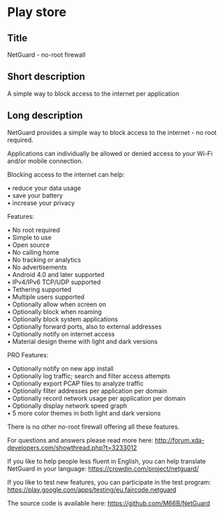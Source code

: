 Play store
==========

Title
-----
NetGuard - no-root firewall


Short description
-----------------
A simple way to block access to the internet per application


Long description
----------------
NetGuard provides a simple way to block access to the internet - no root required.

Applications can individually be allowed or denied access to your Wi-Fi and/or mobile connection.

Blocking access to the internet can help:

&bull; reduce your data usage  
&bull; save your battery  
&bull; increase your privacy  

Features:

&bull; No root required  
&bull; Simple to use  
&bull; Open source  
&bull; No calling home  
&bull; No tracking or analytics  
&bull; No advertisements  
&bull; Android 4.0 and later supported  
&bull; IPv4/IPv6 TCP/UDP supported  
&bull; Tethering supported  
&bull; Multiple users supported  
&bull; Optionally allow when screen on  
&bull; Optionally block when roaming  
&bull; Optionally block system applications  
&bull; Optionally forward ports, also to external addresses  
&bull; Optionally notify on internet access  
&bull; Material design theme with light and dark versions  

PRO Features:

&bull; Optionally notify on new app install  
&bull; Optionally log traffic; search and filter access attempts  
&bull; Optionally export PCAP files to analyze traffic  
&bull; Optionally filter addresses per application per domain  
&bull; Optionally record network usage per application per domain  
&bull; Optionally display network speed graph  
&bull; 5 more color themes in both light and dark versions  

There is no other no-root firewall offering all these features.

For questions and answers please read more here: http://forum.xda-developers.com/showthread.php?t=3233012

If you like to help people less fluent in English, you can help translate NetGuard in your language: https://crowdin.com/project/netguard/

If you like to test new features, you can participate in the test program: https://play.google.com/apps/testing/eu.faircode.netguard

The source code is available here: https://github.com/M66B/NetGuard
